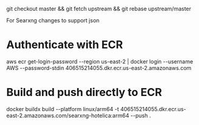 git checkout master && git fetch upstream && git rebase upstream/master

For Searxng changes to support json
# Authenticate with ECR
aws ecr get-login-password --region us-east-2 | docker login --username AWS --password-stdin 406515214055.dkr.ecr.us-east-2.amazonaws.com

# Build and push directly to ECR
docker buildx build --platform linux/arm64 -t 406515214055.dkr.ecr.us-east-2.amazonaws.com/searxng-hotelica:arm64 --push .